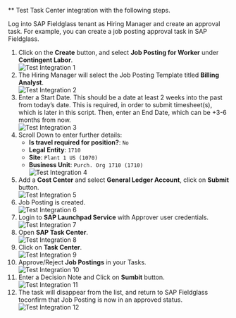 ** Test Task Center integration with the following steps.  
  
Log into SAP Fieldglass tenant as Hiring Manager and create an approval task. For example, you can create a job posting approval task in SAP Fieldglass.
1. Click on the **Create** button, and select **Job Posting for Worker** under **Contingent Labor**.  
  ![Test Integration 1](images/T1.png)
2. The Hiring Manager will select the Job Posting Template titled **Billing Analyst**.  
  ![Test Integration 2](images/T2.png)
3. Enter a Start Date. This should be a date at least 2 weeks into the past from today’s date. This is required, in order to submit timesheet(s), which is later in this
script. Then, enter an End Date, which can be +3-6 months from now.  
  ![Test Integration 3](images/T3.png)
4. Scroll Down to enter further details:
   * __Is travel required for position?__: `No`
   * __Legal Entity__: `1710`
   * __Site__: `Plant 1 US (1070)`
   * __Business Unit__: `Purch. Org 1710 (1710)`  
  ![Test Integration 4](images/T4.png)
5. Add a **Cost Center** and select **General Ledger Account**, click on **Submit** button.  
  ![Test Integration 5](images/T5.png)
6. Job Posting is created.  
  ![Test Integration 6](images/T6.png)
7. Login to **SAP Launchpad Service** with Approver user credentials.  
  ![Test Integration 7](images/T7.png)
8. Open **SAP Task Center**.  
  ![Test Integration 8](images/T8.png)
9. Click on **Task Center**.  
  ![Test Integration 9](images/T9.png)
10. Approve/Reject **Job Postings** in your Tasks.  
  ![Test Integration 10](images/T10.png)
11. Enter a Decision Note and Click on **Sumbit** button.  
  ![Test Integration 11](images/T11.png)
12. The task will disappear from the list, and return to SAP Fieldglass toconfirm that Job Posting is now in an approved status.  
  ![Test Integration 12](images/T12.png)
